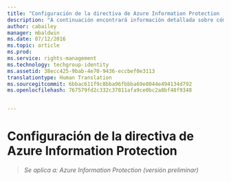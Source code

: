 ```yaml
---
title: "Configuración de la directiva de Azure Information Protection | Azure Information Protection"
description: "A continuación encontrará información detallada sobre cómo configurar y publicar la directiva de Azure Information Protection."
author: cabailey
manager: mbaldwin
ms.date: 07/12/2016
ms.topic: article
ms.prod: 
ms.service: rights-management
ms.technology: techgroup-identity
ms.assetid: 38ecc425-9bab-4e70-9436-eccbef0e3113
translationtype: Human Translation
ms.sourcegitcommit: 6bbac611f9c8bba96fbbba69e8044e494134d792
ms.openlocfilehash: 767579fd2c332c37811afa9ce0bc2a8bf48f9348


---
```


# Configuración de la directiva de Azure Information Protection 

>*Se aplica a: Azure Information Protection (versión preliminar)*




<!--HONumber=Sep16_HO1-->


